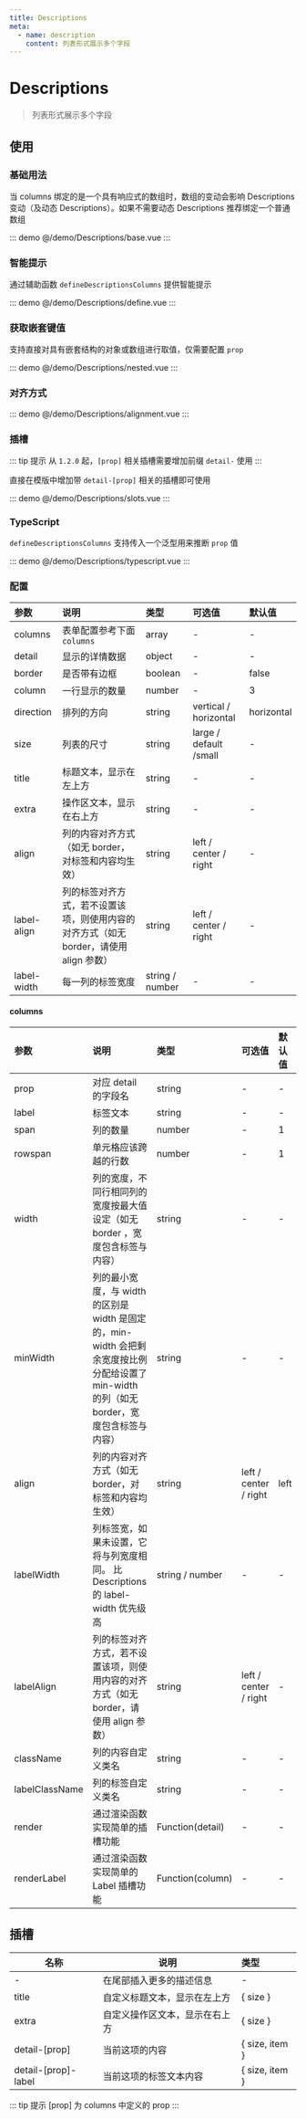 ```yaml
---
title: Descriptions
meta:
  - name: description
    content: 列表形式展示多个字段
---
```


# Descriptions

> 列表形式展示多个字段

## 使用

### 基础用法

当 columns 绑定的是一个具有响应式的数组时，数组的变动会影响 Descriptions 变动（及动态 Descriptions）。如果不需要动态 Descriptions 推荐绑定一个普通数组

::: demo
@/demo/Descriptions/base.vue
:::

### 智能提示

通过辅助函数 `defineDescriptionsColumns` 提供智能提示

::: demo
@/demo/Descriptions/define.vue
:::

### 获取嵌套键值

支持直接对具有嵌套结构的对象或数组进行取值，仅需要配置 `prop`

::: demo
@/demo/Descriptions/nested.vue
:::

### 对齐方式

::: demo
@/demo/Descriptions/alignment.vue
:::

### 插槽

::: tip 提示
从 `1.2.0` 起，`[prop]` 相关插槽需要增加前缀 `detail-` 使用
:::

直接在模版中增加带 `detail-[prop]` 相关的插槽即可使用

::: demo
@/demo/Descriptions/slots.vue
:::

### TypeScript

`defineDescriptionsColumns` 支持传入一个泛型用来推断 `prop` 值

::: demo
@/demo/Descriptions/typescript.vue
:::

### 配置

| 参数        | 说明                                                                                   | 类型            | 可选值                 | 默认值     |
| :---------- | :------------------------------------------------------------------------------------- | :-------------- | :--------------------- | :--------- |
| columns     | 表单配置参考下面 `columns`                                                             | array           | -                      | -          |
| detail      | 显示的详情数据                                                                         | object          | -                      | -          |
| border      | 是否带有边框                                                                           | boolean         | -                      | false      |
| column      | 一行显示的数量                                                                         | number          | -                      | 3          |
| direction   | 排列的方向                                                                             | string          | vertical / horizontal  | horizontal |
| size        | 列表的尺寸                                                                             | string          | large / default /small | -          |
| title       | 标题文本，显示在左上方                                                                 | string          | -                      | -          |
| extra       | 操作区文本，显示在右上方                                                               | string          | -                      | -          |
| align       | 列的内容对齐方式（如无 border，对标签和内容均生效）                                    | string          | left / center / right  | -          |
| label-align | 列的标签对齐方式，若不设置该项，则使用内容的对齐方式（如无 border，请使用 align 参数） | string          | left / center / right  | -          |
| label-width | 每一列的标签宽度                                                                       | string / number | -                      | -          |

#### columns

| 参数           | 说明                                                                                                                                       | 类型             | 可选值                | 默认值 |
| :------------- | :----------------------------------------------------------------------------------------------------------------------------------------- | :--------------- | :-------------------- | :----- |
| prop           | 对应 detail 的字段名                                                                                                                       | string           | -                     | -      |
| label          | 标签文本                                                                                                                                   | string           | -                     | -      |
| span           | 列的数量                                                                                                                                   | number           | -                     | 1      |
| rowspan        | 单元格应该跨越的行数                                                                                                                       | number           | -                     | 1      |
| width          | 列的宽度，不同行相同列的宽度按最大值设定（如无 border ，宽度包含标签与内容）                                                               | string           | -                     | -      |
| minWidth       | 列的最小宽度，与 width 的区别是 width 是固定的，min-width 会把剩余宽度按比例分配给设置了 min-width 的列（如无 border，宽度包含标签与内容） | string           | -                     | -      |
| align          | 列的内容对齐方式（如无 border，对标签和内容均生效）                                                                                        | string           | left / center / right | left   |
| labelWidth     | 列标签宽，如果未设置，它将与列宽度相同。 比 Descriptions 的 label-width 优先级高                                                           | string / number  | -                     | -      |
| labelAlign     | 列的标签对齐方式，若不设置该项，则使用内容的对齐方式（如无 border，请使用 align 参数）                                                     | string           | left / center / right | -      |
| className      | 列的内容自定义类名                                                                                                                         | string           | -                     | -      |
| labelClassName | 列的标签自定义类名                                                                                                                         | string           | -                     | -      |
| render         | 通过渲染函数实现简单的插槽功能                                                                                                             | Function(detail) | -                     | -      |
| renderLabel    | 通过渲染函数实现简单的 Label 插槽功能                                                                                                      | Function(column) | -                     | -      |

## 插槽

| 名称                | 说明                           | 类型           |
| ------------------- | ------------------------------ | :------------- |
| -                   | 在尾部插入更多的描述信息       | -              |
| title               | 自定义标题文本，显示在左上方   | { size }       |
| extra               | 自定义操作区文本，显示在右上方 | { size }       |
| detail-[prop]       | 当前这项的内容                 | { size, item } |
| detail-[prop]-label | 当前这项的标签文本内容         | { size, item } |

::: tip 提示
[prop] 为 columns 中定义的 prop
:::
